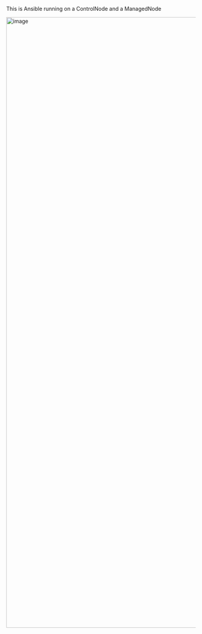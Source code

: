 This is Ansible running on a ControlNode and a ManagedNode

<img width="1618" alt="image" src="https://user-images.githubusercontent.com/85907228/142453489-864406ed-7c20-4a5f-a4ed-389e7fb21edb.png">
